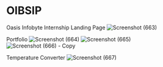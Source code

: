 # OIBSIP
Oasis Infobyte Internship
Landing Page
![Screenshot (663)](https://user-images.githubusercontent.com/128964889/229591249-d551da73-ad7f-4ef1-ad17-50315dafdee2.png)

Portfolio
![Screenshot (664)](https://user-images.githubusercontent.com/128964889/229591311-13c7b0a4-b94f-41e2-9014-f65a6385744c.png)
![Screenshot (665)](https://user-images.githubusercontent.com/128964889/229591337-b823d8cd-a565-46ec-9e61-0af8894d977c.png)
![Screenshot (666) - Copy](https://user-images.githubusercontent.com/128964889/229591385-08914678-241f-4cba-8524-a3fd18911ddd.png)

Temperature Converter
![Screenshot (667)](https://user-images.githubusercontent.com/128964889/229591399-5a772b7c-0f72-4027-8d54-17fd1e5cd105.png)
